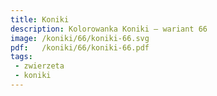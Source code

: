 ```yaml
---
title: Koniki
description: Kolorowanka Koniki – wariant 66
image: /koniki/66/koniki-66.svg
pdf:   /koniki/66/koniki-66.pdf
tags:
 - zwierzeta
 - koniki
---
```

